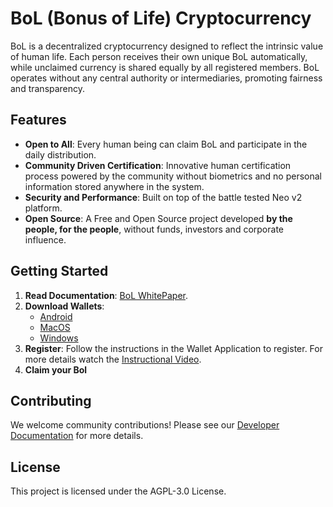 # BoL (Bonus of Life) Cryptocurrency

BoL is a decentralized cryptocurrency designed to reflect the intrinsic value of human life. Each person receives their own unique BoL automatically, while unclaimed currency is shared equally by all registered members. BoL operates without any central authority or intermediaries, promoting fairness and transparency.

## Features

- **Open to All**: Every human being can claim BoL and participate in the daily distribution.
- **Community Driven Certification**: Innovative human certification process powered by the community without biometrics and no personal information stored anywhere in the system.
- **Security and Performance**: Built on top of the battle tested Neo v2 platform.
- **Open Source**: A Free and Open Source project developed **by the people, for the people**, without funds, investors and corporate influence.

## Getting Started

1. **Read Documentation**: [BoL WhitePaper](https://www.1bol.org/wp-content/uploads/2024/04/Bol24_signed.pdf).
2. **Download Wallets**:
   - [Android](https://www.1bol.org/android/)
   - [MacOS](https://www.1bol.org/macos/)
   - [Windows](https://www.1bol.org/windows/)
3. **Register**: Follow the instructions in the Wallet Application to register. For more details watch the [Instructional Video](https://www.1bol.org/video-2/).
4. **Claim your Bol**
## Contributing

We welcome community contributions! Please see our [Developer Documentation](https://www.1bol.org/dev_contribution/) for more details.

## License

This project is licensed under the AGPL-3.0 License.
